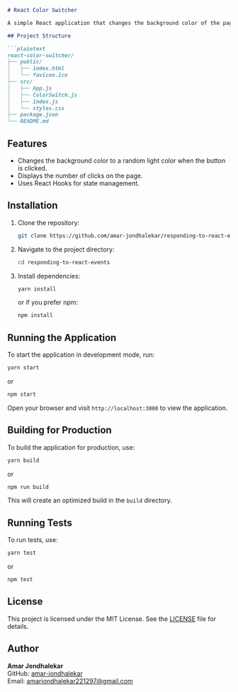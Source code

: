 ```markdown
# React Color Switcher

A simple React application that changes the background color of the page upon clicking a button and tracks the number of clicks on the page.

## Project Structure

```plaintext
react-color-switcher/
├── public/
│   ├── index.html
│   └── favicon.ico
├── src/
│   ├── App.js
│   ├── ColorSwitch.js
│   ├── index.js
│   └── styles.css
├── package.json
└── README.md
```

## Features

- Changes the background color to a random light color when the button is clicked.
- Displays the number of clicks on the page.
- Uses React Hooks for state management.

## Installation

1. Clone the repository:
   ```bash
   git clone https://github.com/amar-jondhalekar/responding-to-react-events.git
   ```
2. Navigate to the project directory:
   ```bash
   cd responding-to-react-events
   ```
3. Install dependencies:
   ```bash
   yarn install
   ```
   or if you prefer npm:
   ```bash
   npm install
   ```

## Running the Application

To start the application in development mode, run:

```bash
yarn start
```
or
```bash
npm start
```

Open your browser and visit `http://localhost:3000` to view the application.

## Building for Production

To build the application for production, use:

```bash
yarn build
```
or
```bash
npm run build
```

This will create an optimized build in the `build` directory.

## Running Tests

To run tests, use:

```bash
yarn test
```
or
```bash
npm test
```

## License

This project is licensed under the MIT License. See the [LICENSE](LICENSE) file for details.

## Author

**Amar Jondhalekar**  
GitHub: [amar-jondhalekar](https://github.com/amar-jondhalekar)  
Email: amarjondhalekar221297@gmail.com
